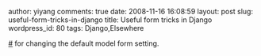 author: yiyang
comments: true
date: 2008-11-16 16:08:59
layout: post
slug: useful-form-tricks-in-django
title: Useful form tricks in Django
wordpress_id: 80
tags: Django,Elsewhere

[#](http://collingrady.wordpress.com/2008/07/24/useful-form-tricks-in-django/) for changing the default model form setting.
